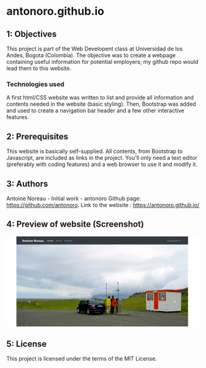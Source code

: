 # antonoro.github.io

## 1: Objectives
This project is part of the Web Developent class at Universidad de los Andes, Bogota (Colombia). The objective was to create a webpage containing useful information for potential employers; my github repo would lead them to this website.

### Technologies used
A first html/CSS website was written to list and provide all information and contents needed in the website (basic styling). Then, Bootstrap was added and used to create a navigation bar header and a few other interactive features. 

## 2: Prerequisites
This website is basically self-supplied. All contents, from Bootstrap to Javascript, are included as links in the project. You'll only need a text editor (preferably with coding features) and a web browser to use it and modify it.

## 3: Authors
Antoine Noreau - Initial work - antonoro 
Github page: https://github.com/antonoro. 
Link to the website : https://antonoro.github.io/

## 4: Preview of website (Screenshot)
![Screenshot of website](images/Screenshot.png?raw=true "Screenshot of website")

## 5: License
This project is licensed under the terms of the MIT License.